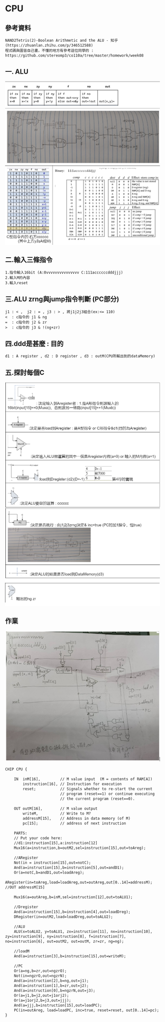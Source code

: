 # CPU
## 參考資料
    NAND2Tetris(2)-Boolean Arithmetic and the ALU - 知乎
    (https://zhuanlan.zhihu.com/p/346512588)
    程式碼與圖皆自己畫，不懂的地方有參考這位同學的 : https://github.com/stereomp3/co110a/tree/master/homework/week08 
    
## 一. ALU
![ALU](./ALU.png)
## 二.輸入三條指令
    1.指令輸入16bit (A:0vvvvvvvvvvvvvvv C:111accccccdddjjj)
    2.輸入M的內容
    3.輸入reset

## 三.ALU zrng與jump指令判斷  (PC部分)
    j1 : < ,  j2 : = , j3 : > , 將j1j2j3組合(ex:<= 110)
    <  : c指令的 j1 & ng
    =  : c指令的 j2 & zr
    >  : c指令的 j3 & !(ng+zr)

## 四.ddd是甚麼 : 目的
    d1 : A register , d2 : D register , d3 : outM(CPU所輸出到的dataMemory)
## 五.探討每個C
![C1](./C1.png)
![C2](./C2.png)
## 作業
![CPU](./CPU.png)
```hdl
CHIP CPU {

    IN  inM[16],         // M value input  (M = contents of RAM[A])
        instruction[16], // Instruction for execution
        reset;           // Signals whether to re-start the current
                         // program (reset==1) or continue executing
                         // the current program (reset==0).

    OUT outM[16],        // M value output
        writeM,          // Write to M? 
        addressM[15],    // Address in data memory (of M)
        pc[15];          // address of next instruction

    PARTS:
    // Put your code here:
    //d1:instruction[15],a:instruction[12]
    Mux16(a=instruction,b=outM2,sel=instruction[15],out=toAreg);

    //ARegister
    Not(in = instruction[15],out=notC);
    And(a=instruction[15],b=instruction[5],out=andD1);
    Or(a=notC,b=andD1,out=loadAreg);
    ARegister(in=toAreg,load=loadAreg,out=outAreg,out[0..14]=addressM); //OUT addressM[15]

    Mux16(a=outAreg,b=inM,sel=instruction[12],out=toALU1);

    //Dregister
    And(a=instruction[15],b=instruction[4],out=loadDreg);
    DRegister(in=outM2,load=loadDreg,out=toALU2);

    //ALU
    ALU(x=toALU2, y=toALU1, zx=instruction[11], nx=instruction[10], zy=instruction[9], ny=instruction[8], f=instruction[7], no=instruction[6], out=outM2, out=outM, zr=zr, ng=ng);

    //loadM
    And(a=instruction[3],b=instruction[15],out=writeM);

    //PC
    Or(a=ng,b=zr,out=ngzrO);
    Not(in=ngzrO,out=ngzrN);
    And(a=instruction[2],b=ng,out=j1);
    And(a=instruction[1],b=zr,out=j2);
    And(a=instruction[0],b=ngzrN,out=j3);
    Or(a=j1,b=j2,out=j1orj2);
    Or(a=j1orj2,b=j3,out=jjj);
    And(a=jjj,b=instruction[15],out=loadPC);
    PC(in=outAreg, load=loadPC, inc=true, reset=reset, out[0..14]=pc);
}
```

